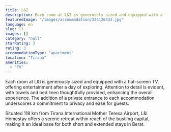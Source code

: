 ```yaml
---
title: L&I
description: Each room at L&I is generously sized and equipped with a flat-screen TV, offering entertainment after a day of exploring. Attention to detail is evident, with t
featuredImage: "/images/accommodation/324126433.jpg"
language: en
slug: li
images: []
category: "null"
starRating: 3
rating: 3
accommodationType: "apartment"
location: "Tirana"
amenities:
  - "TV"
---
```


Each room at L&I is generously sized and equipped with a flat-screen TV, offering entertainment after a day of exploring. Attention to detail is evident, with towels and bed linen thoughtfully provided, enhancing the overall experience. The addition of a private entrance to each accommodation underscores a commitment to privacy and ease for guests.

Situated 118 km from Tirana International Mother Teresa Airport, L&I Homestay offers a serene retreat within reach of the bustling capital, making it an ideal base for both short and extended stays in Berat.

